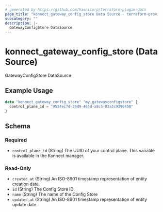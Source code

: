 ```yaml
---
# generated by https://github.com/hashicorp/terraform-plugin-docs
page_title: "konnect_gateway_config_store Data Source - terraform-provider-konnect"
subcategory: ""
description: |-
  GatewayConfigStore DataSource
---
```


# konnect_gateway_config_store (Data Source)

GatewayConfigStore DataSource

## Example Usage

```terraform
data "konnect_gateway_config_store" "my_gatewayconfigstore" {
  control_plane_id = "9524ec7d-36d9-465d-a8c5-83a3c9390458"
}
```

<!-- schema generated by tfplugindocs -->
## Schema

### Required

- `control_plane_id` (String) The UUID of your control plane. This variable is available in the Konnect manager.

### Read-Only

- `created_at` (String) An ISO-8601 timestamp representation of entity creation date.
- `id` (String) The Config Store ID.
- `name` (String) The name of the Config Store
- `updated_at` (String) An ISO-8601 timestamp representation of entity update date.
